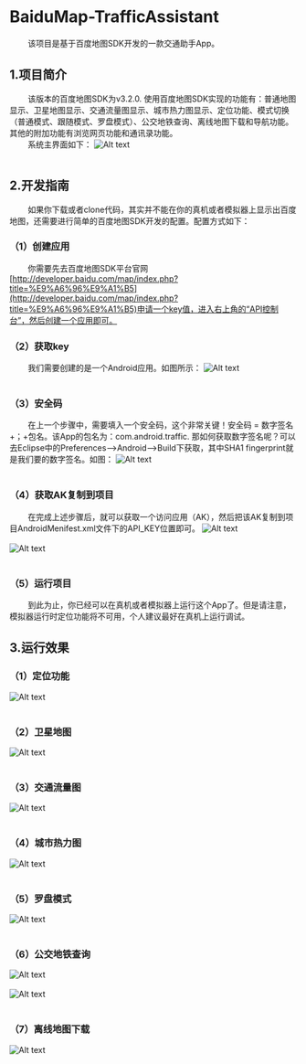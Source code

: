 # BaiduMap-TrafficAssistant
&emsp;&emsp;&nbsp;该项目是基于百度地图SDK开发的一款交通助手App。 
## 1.项目简介
&emsp;&emsp;&nbsp;该版本的百度地图SDK为v3.2.0. 使用百度地图SDK实现的功能有：普通地图显示、卫星地图显示、交通流量图显示、城市热力图显示、定位功能、模式切换（普通模式、跟随模式、罗盘模式）、公交地铁查询、离线地图下载和导航功能。其他的附加功能有浏览网页功能和通讯录功能。</br>
&emsp;&emsp;&nbsp;系统主界面如下：
![Alt text](https://github.com/chenyufeng1991/BaiduMap-TrafficAssistant/raw/master/Screenshots/主界面介绍.jpg)<br/><br/>
## 2.开发指南
&emsp;&emsp;&nbsp;如果你下载或者clone代码，其实并不能在你的真机或者模拟器上显示出百度地图，还需要进行简单的百度地图SDK开发的配置。配置方式如下：
### （1）创建应用
&emsp;&emsp;&nbsp;你需要先去百度地图SDK平台官网[http://developer.baidu.com/map/index.php?title=%E9%A6%96%E9%A1%B5](http://developer.baidu.com/map/index.php?title=%E9%A6%96%E9%A1%B5)申请一个key值，进入右上角的“API控制台”，然后创建一个应用即可。
### （2）获取key
&emsp;&emsp;&nbsp;我们需要创建的是一个Android应用。如图所示：
![Alt text](https://github.com/chenyufeng1991/BaiduMap-TrafficAssistant/raw/master/Screenshots/创建应用.png)<br/><br/>
### （3）安全码
&emsp;&emsp;&nbsp;在上一个步骤中，需要填入一个安全码，这个非常关键！安全码 = 数字签名+；+包名。该App的包名为：com.android.traffic.  那如何获取数字签名呢？可以去Eclipse中的Preferences-->Android-->Build下获取，其中SHA1 fingerprint就是我们要的数字签名。如图：
![Alt text](https://github.com/chenyufeng1991/BaiduMap-TrafficAssistant/raw/master/Screenshots/安全码.png)<br/><br/>
### （4）获取AK复制到项目
&emsp;&emsp;&nbsp;在完成上述步骤后，就可以获取一个访问应用（AK），然后把该AK复制到项目AndroidMenifest.xml文件下的API_KEY位置即可。
![Alt text](https://github.com/chenyufeng1991/BaiduMap-TrafficAssistant/raw/master/Screenshots/AK.png)<br/><br/>
![Alt text](https://github.com/chenyufeng1991/BaiduMap-TrafficAssistant/raw/master/Screenshots/AK02.png)<br/><br/>
### （5）运行项目
&emsp;&emsp;&nbsp;到此为止，你已经可以在真机或者模拟器上运行这个App了。但是请注意，模拟器运行时定位功能将不可用，个人建议最好在真机上运行调试。
## 3.运行效果
### （1）定位功能
![Alt text](https://github.com/chenyufeng1991/BaiduMap-TrafficAssistant/raw/master/Screenshots/定位.jpg)<br/><br/>
### （2）卫星地图
![Alt text](https://github.com/chenyufeng1991/BaiduMap-TrafficAssistant/raw/master/Screenshots/卫星地图.jpg)<br/><br/>
### （3）交通流量图
![Alt text](https://github.com/chenyufeng1991/BaiduMap-TrafficAssistant/raw/master/Screenshots/交通流量图.jpg)<br/><br/>
### （4）城市热力图
![Alt text](https://github.com/chenyufeng1991/BaiduMap-TrafficAssistant/raw/master/Screenshots/热力图.jpg)<br/><br/>
### （5）罗盘模式
![Alt text](https://github.com/chenyufeng1991/BaiduMap-TrafficAssistant/raw/master/Screenshots/罗盘模式.jpg)<br/><br/>
### （6）公交地铁查询
![Alt text](https://github.com/chenyufeng1991/BaiduMap-TrafficAssistant/raw/master/Screenshots/公交查询01.jpg)<br/><br/>
![Alt text](https://github.com/chenyufeng1991/BaiduMap-TrafficAssistant/raw/master/Screenshots/公交查询02.jpg)<br/><br/>
### （7）离线地图下载
![Alt text](https://github.com/chenyufeng1991/BaiduMap-TrafficAssistant/raw/master/Screenshots/离线地图.jpg)<br/><br/>
